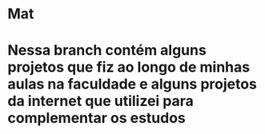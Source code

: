 # Mat
# Nessa branch contém alguns projetos que fiz ao longo de minhas aulas na faculdade e alguns projetos da internet que utilizei para complementar os estudos
